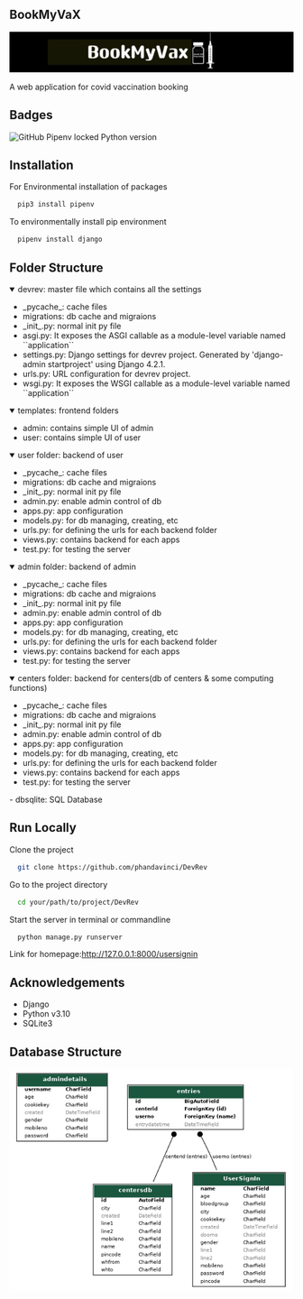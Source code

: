 
## BookMyVaX

![LOGO](readmefiles/logo.jpg)

A web application for covid vaccination booking



## Badges


![GitHub Pipenv locked Python version](https://img.shields.io/github/pipenv/locked/python-version/phandavinci/DevRev)
## Installation


For Environmental installation of packages
```bash
  pip3 install pipenv
```

To environmentally install pip environment 

```bash
  pipenv install django
```

## Folder Structure

<details open>
    <summary>devrev: master file which contains all the settings</summary>
    <ul>
        <li> _pycache_: cache files</li>
        <li>migrations: db cache and migraions</li>
        <li>_init_.py: normal init py file</li>
        <li>asgi.py: It exposes the ASGI callable as a module-level variable named ``application``</li>
        <li>settings.py: Django settings for devrev project. Generated by 'django-admin startproject' using Django 4.2.1.</li>
        <li>urls.py: URL configuration for devrev project.</li>
        <li>wsgi.py: It exposes the WSGI callable as a module-level variable named ``application``</li>
    </ul>
</details>
<details open>
    <summary>templates: frontend folders</summary>
    <ul>
        <li>admin: contains simple UI of admin</li>
        <li>user: contains simple UI of user</li>
    </ul>
</details>

<details open>
    <summary>user folder: backend of user</summary>
    <ul>
        <li> _pycache_: cache files</li>
        <li>migrations: db cache and migraions</li>
        <li>_init_.py: normal init py file</li>
        <li>admin.py: enable admin control of db</li>
        <li>apps.py: app configuration</li>
        <li>models.py: for db managing, creating, etc</li>
        <li>urls.py: for defining the urls for each backend folder</li>
        <li>views.py: contains backend for each apps</li>
        <li>test.py: for testing the server</li>
    </ul>
</details>

<details open>
    <summary>admin folder: backend of admin</summary>
    <ul>
        <li> _pycache_: cache files</li>
        <li>migrations: db cache and migraions</li>
        <li>_init_.py: normal init py file</li>
        <li>admin.py: enable admin control of db</li>
        <li>apps.py: app configuration</li>
        <li>models.py: for db managing, creating, etc</li>
        <li>urls.py: for defining the urls for each backend folder</li>
        <li>views.py: contains backend for each apps</li>
        <li>test.py: for testing the server</li>
    </ul>
</details>

<details open>
    <summary>centers folder: backend for centers(db of centers & some computing functions)</summary>
    <ul>
        <li> _pycache_: cache files</li>
        <li>migrations: db cache and migraions</li>
        <li>_init_.py: normal init py file</li>
        <li>admin.py: enable admin control of db</li>
        <li>apps.py: app configuration</li>
        <li>models.py: for db managing, creating, etc</li>
        <li>urls.py: for defining the urls for each backend folder</li>
        <li>views.py: contains backend for each apps</li>
        <li>test.py: for testing the server</li>
    </ul>
</details>
    - dbsqlite: SQL Database

## Run Locally
Clone the project

```bash
  git clone https://github.com/phandavinci/DevRev
```

Go to the project directory

```bash
  cd your/path/to/project/DevRev
```

Start the server in terminal or commandline

```bash
  python manage.py runserver
```

Link for homepage:http://127.0.0.1:8000/usersignin

## Acknowledgements

 - Django
 - Python v3.10
 - SQLite3

  
## Database Structure

![DatabaseStructureImage](readmefiles/models.png)
